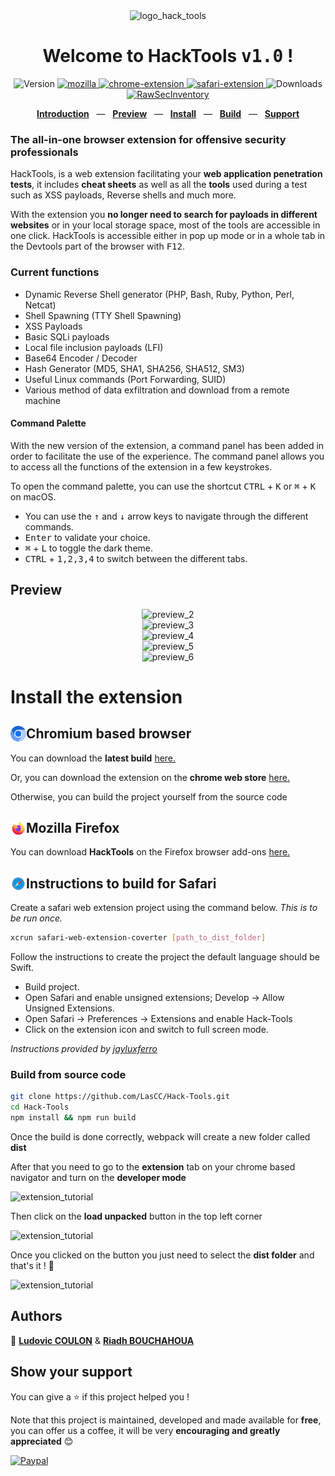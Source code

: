 <div align="center">
  <img alt="logo_hack_tools" src="https://i.postimg.cc/GtLdZ2rZ/noun-Panama-hat-1454601.png" />
  <h1>Welcome to HackTools <kbd>v1.0</kbd> !</h1>
  <p>
    <img alt="Version" src="https://img.shields.io/badge/version-1.0-blue.svg?cacheSeconds=2592000&style=for-the-badge" />
    <a href="https://addons.mozilla.org/en-US/firefox/addon/hacktools" target="_blank">
      <img alt="mozilla" src="https://img.shields.io/badge/Firefox-FF7139?style=for-the-badge&logo=Firefox-Browser&logoColor=white" />
    </a>
    <a href="https://chrome.google.com/webstore/detail/hack-tools/cmbndhnoonmghfofefkcccljbkdpamhi?hl=en" target="_blank">
      <img alt="chrome-extension" src="https://img.shields.io/badge/Google%20Chrome-4285F4?style=for-the-badge&logo=GoogleChrome&logoColor=white" />
    </a>
    <a href="https://github.com/LasCC/Hack-Tools/issues/88" target="_blank">
      <img alt="safari-extension" src="https://img.shields.io/badge/Safari-000000?style=for-the-badge&logo=Safari&logoColor=white" />
    </a>
    <img alt="Downloads" src="https://img.shields.io/github/downloads/LasCC/Hack-Tools/total.svg?style=for-the-badge" />
    <a href="https://inventory.raw.pm/" target="_blank">
      <img alt="RawSecInventory" src="https://inventory.raw.pm/img/badges/Rawsec-inventoried-FF5050_for-the-badge.svg" />
    <a/>
  </p>
  <p align="center">
    <a href="#the-all-in-one-red-team-browser-extension-for-web-pentesters"><b>Introduction</b></a>
    &nbsp;&nbsp;&mdash;&nbsp;&nbsp;
    <a href="#preview"><b>Preview</b></a>
    &nbsp;&nbsp;&mdash;&nbsp;&nbsp;
    <a href="#install-the-extension"><b>Install</b></a>
    &nbsp;&nbsp;&mdash;&nbsp;&nbsp;
    <a href="#build-from-source-code"><b>Build</b></a>
    &nbsp;&nbsp;&mdash;&nbsp;&nbsp;
    <a href="#show-your-support"><b>Support</b></a>
  </p>
</div>

### The all-in-one browser extension for **offensive security professionals**

HackTools, is a web extension facilitating your **web application penetration tests**, it includes **cheat sheets** as well as all the **tools** used during a test such as XSS payloads, Reverse shells and much more.

With the extension you **no longer need to search for payloads in different websites** or in your local storage space, most of the tools are accessible in one click. HackTools is accessible either in pop up mode or in a whole tab in the Devtools part of the browser with <kbd>F12</kbd>.

### Current functions

- Dynamic Reverse Shell generator (PHP, Bash, Ruby, Python, Perl, Netcat)
- Shell Spawning (TTY Shell Spawning)
- XSS Payloads
- Basic SQLi payloads
- Local file inclusion payloads (LFI)
- Base64 Encoder / Decoder
- Hash Generator (MD5, SHA1, SHA256, SHA512, SM3)
- Useful Linux commands (Port Forwarding, SUID)
- Various method of data exfiltration and download from a remote machine

#### Command Palette

With the new version of the extension, a command panel has been added in order to facilitate the use of the experience. The command panel allows you to access all the functions of the extension in a few keystrokes.

To open the command palette, you can use the shortcut <kbd>CTRL</kbd> + <kbd>K</kbd> or <kbd>⌘</kbd> + <kbd>K</kbd> on macOS.

- You can use the <kbd>↑</kbd> and <kbd>↓</kbd> arrow keys to navigate through the different commands.
- <kbd>Enter</kbd> to validate your choice.
- <kbd>⌘</kbd> + <kbd>L</kbd> to toggle the dark theme.
- <kbd>CTRL</kbd> + <kbd>1,2,3,4</kbd> to switch between the different tabs.

## Preview

<div align='center'>
  <img alt="preview_2" src="https://i.imgur.com/7Q09ZwW.png" />
</div>

<div align='center'>
  <img alt="preview_3" src="https://i.imgur.com/JPH0dIW.png" />
</div>

<div align='center'>
  <img alt="preview_4" src="https://i.imgur.com/UFZX7xH.png" />
</div>

<div align='center'>
  <img alt="preview_5" src="https://i.imgur.com/TtfhQf9.png" />
</div>

<div align='center'>
  <img alt="preview_6" src="https://i.imgur.com/l8mppjS.png" />
</div>


# Install the extension
    
<h2> 
  <img src="https://raw.githubusercontent.com/edent/SuperTinyIcons/master/images/svg/chromium.svg" alt="chromium_icon" title='Chromium' width="25" height="25" style="float:left;" />
   Chromium based browser
</h2>

You can download the **latest build** [here.](https://github.com/LasCC/Hack-Tools/releases)

Or, you can download the extension on the **chrome web store** [here.](https://chrome.google.com/webstore/detail/hack-tools/cmbndhnoonmghfofefkcccljbkdpamhi)

Otherwise, you can build the project yourself from the source code

<h2> 
  <img src="https://raw.githubusercontent.com/edent/SuperTinyIcons/master/images/svg/firefox.svg" alt="firefox_icon" title='Firefox' width="25" height="25" style="float:left;" /> 
   Mozilla Firefox
</h2>

You can download **HackTools** on the Firefox browser add-ons [here.](https://addons.mozilla.org/en-US/firefox/addon/hacktools/)

<h2> 
  <img src="https://raw.githubusercontent.com/edent/SuperTinyIcons/master/images/svg/safari.svg" alt="safari_icon" title='Safari' width="25" height="25" style="float:left;" /> 
   Instructions to build for Safari
</h2>

Create a safari web extension project using the command below. *This is to be run once.*

```bash
xcrun safari-web-extension-coverter [path_to_dist_folder]
```

Follow the instructions to create the project the default language should be Swift.

- Build project.
- Open Safari and enable unsigned extensions; Develop -> Allow Unsigned Extensions.
- Open Safari -> Preferences -> Extensions and enable Hack-Tools
- Click on the extension icon and switch to full screen mode.

*Instructions provided by [jayluxferro](https://github.com/LasCC/Hack-Tools/issues/88)*

### Build from source code

```bash
git clone https://github.com/LasCC/Hack-Tools.git
cd Hack-Tools
npm install && npm run build
```

Once the build is done correctly, webpack will create a new folder called **dist**

After that you need to go to the **extension** tab on your chrome based navigator and turn on the **developer mode**

<img alt="extension_tutorial" src="https://i.imgur.com/ZHwUTfk.png" />

Then click on the **load unpacked** button in the top left corner

<img alt="extension_tutorial" src="https://i.imgur.com/TLDjLyO.png" />

Once you clicked on the button you just need to select the **dist folder** and that's it ! 🎉

<img alt="extension_tutorial" src="https://i.imgur.com/fH894v8.png" />

## Authors

👤 <a href="http://github.com/LasCC" alt="Github_account_Ludovic_COULON">**Ludovic COULON**<a/> & <a href="http://github.com/rb-x" alt="Github_account_Riadh_BOUCHAHOUA">**Riadh BOUCHAHOUA**<a/>

## Show your support

You can give a ⭐️ if this project helped you !

Note that this project is maintained, developed and made available for **free**, you can offer us a coffee, it will be very **encouraging and greatly appreciated** 😊

<a href="https://www.paypal.me/hacktoolsEXT" target="_blank"><img src="https://img.shields.io/badge/PayPal-00457C?style=for-the-badge&logo=paypal&logoColor=white" alt="Paypal" style="height: 30px !important;width: auto !important"></a>

